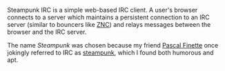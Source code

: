 Steampunk IRC is a simple web-based IRC client. A user's browser
connects to a server which maintains a persistent connection to an
IRC server (similar to bouncers like [ZNC][]) and relays messages
between the browser and the IRC server.

The name *Steampunk* was chosen because my friend [Pascal Finette][finette]
once jokingly referred to IRC as [steampunk][], which I found both
humorous and apt.

  [ZNC]: http://znc.in
  [finette]: http://www.finette.com/
  [steampunk]: http://en.wikipedia.org/wiki/Steampunk
